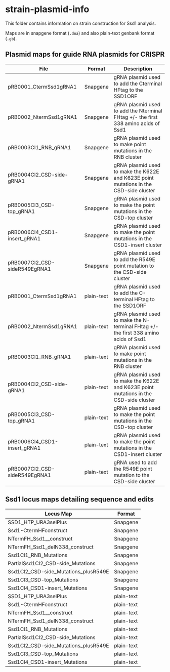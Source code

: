 # strain-plasmid-info

This folder contains information on strain construction for Ssd1 analysis.

Maps are in snapgene format (`.dna`) and also plain-text genbank format (`.gb`).

## Plasmid maps for guide RNA plasmids for CRISPR

| File | Format | Description |
|-|-|-|
| pRB0001_CtermSsd1gRNA1 | Snapgene | gRNA plasmid used to add the  Cterminal HFtag to the  SSD1ORF  |
| pRB0002_NtermSsd1gRNA1 | Snapgene | gRNA plasmid used to add the Nterminal FHtag +/- the first 338 amino acids of Ssd1 |
| pRB0003Cl1_RNB_gRNA1 | Snapgene | gRNA plasmid used to make point mutations in the RNB cluster |
| pRB0004Cl2_CSD-side-gRNA1 | Snapgene | gRNA plasmid used to make the K622E and K623E point mutations in the CSD-side cluster |
| pRB0005Cl3_CSD-top_gRNA1 | Snapgene | gRNA plasmid used to make the point mutations in the CSD-top cluster |
| pRB0006Cl4_CSD1-insert_gRNA1 | Snapgene | gRNA plasmid used to make the point mutations in the CSD1-insert cluster |
| pRB0007Cl2_CSD-sideR549EgRNA1 | Snapgene | gRNA plasmid used to add the R549E point mutation to the CSD-side cluster |
| pRB0001_CtermSsd1gRNA1 | plain-text | gRNA plasmid used to add the C-terminal HFtag to the SSD1ORF |
| pRB0002_NtermSsd1gRNA1 | plain-text | gRNA plasmid used to make the N-terminal FHtag +/- the first 338 amino acids of Ssd1 |
| pRB0003Cl1_RNB_gRNA1 | plain-text | gRNA plasmid used to make point mutations in the RNB cluster |
| pRB0004Cl2_CSD-side-gRNA1 | plain-text | gRNA plasmid used to make the K622E and K623E point mutations in the CSD-side cluster |
| pRB0005Cl3_CSD-top_gRNA1 | plain-text | gRNA plasmid used to make the point mutations in the CSD-top cluster |
| pRB0006Cl4_CSD1-insert_gRNA1 | plain-text | gRNA plasmid used to make the point mutations in the CSD1-insert cluster |
| pRB0007Cl2_CSD-sideR549EgRNA1 | plain-text | gRNA used to add the R549E point mutation to the CSD-side cluster |


## Ssd1 locus maps detailing sequence and edits

| Locus Map | Format |
|-|-|
| SSD1_HTP_URA3selPlus | Snapgene |
| Ssd1-CtermHFconstruct | Snapgene |
| NTermFH_Ssd1__construct | Snapgene |
| NTermFH_Ssd1_delN338_construct | Snapgene |
| Ssd1Cl1_RNB_Mutations | Snapgene |
| PartialSsd1Cl2_CSD-side_Mutations | Snapgene |
| Ssd1Cl2_CSD-side_Mutations_plusR549E | Snapgene |
| Ssd1Cl3_CSD-top_Mutations | Snapgene |
| Ssd1Cl4_CSD1-insert_Mutations | Snapgene |
| SSD1_HTP_URA3selPlus | plain-text |
| Ssd1-CtermHFconstruct | plain-text |
| NTermFH_Ssd1__construct | plain-text |
| NTermFH_Ssd1_delN338_construct | plain-text|
| Ssd1Cl1_RNB_Mutations | plain-text |
| PartialSsd1Cl2_CSD-side_Mutations | plain-text |
| Ssd1Cl2_CSD-side_Mutations_plusR549E | plain-text |
| Ssd1Cl3_CSD-top_Mutations | plain-text |
| Ssd1Cl4_CSD1-insert_Mutations | plain-text |
